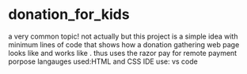 # donation_for_kids
a very common topic!
not actually but this project is a simple idea with minimum lines of code that shows how a donation gathering web page looks like and works like .
thus uses the razor pay for remote payment porpose
langauges used:HTML and CSS
IDE use: vs code
